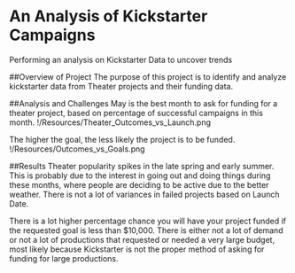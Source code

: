# An Analysis of Kickstarter Campaigns
Performing an analysis on Kickstarter Data to uncover trends

##Overview of Project
The purpose of this project is to identify and analyze kickstarter data from Theater projects and their funding data.

##Analysis and Challenges
May is the best month to ask for funding for a theater project, based on percentage of successful campaigns in this month.
!/Resources/Theater_Outcomes_vs_Launch.png

The higher the goal, the less likely the project is to be funded.
!/Resources/Outcomes_vs_Goals.png


##Results
Theater popularity spikes in the late spring and early summer. This is probably due to the interest in going out and doing things during these months, where people are deciding to be active due to the better weather.
There is not a lot of variances in failed projects based on Launch Date.

There is a lot higher percentage chance you will have your project funded if the requested goal is less than $10,000.
There is either not a lot of demand or not a lot of productions that requested or needed a very large budget, most likely because Kickstarter is not the proper method of asking for funding for large productions.
